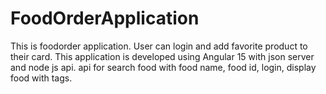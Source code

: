 # FoodOrderApplication
This is foodorder application. User can login and add favorite product to their card.
This application is developed using Angular 15 with json server and node js api.
api for search food with food name, food id, login, display food with tags.
